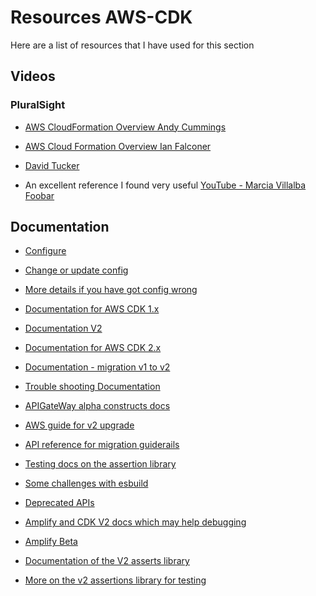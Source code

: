 <!-- ---
layout: default
title: Resources AWS-CDK
parent: AWS-CDK
nav_order: 10
--- -->

# Resources AWS-CDK

Here are a list of resources that I have used for this section

## Videos

### PluralSight

- [AWS CloudFormation Overview Andy Cummings](https://app.pluralsight.com/library/courses/introduction-aws-cloudformation/table-of-contents)

- [AWS Cloud Formation Overview Ian Falconer](https://app.pluralsight.com/library/courses/introduction-aws-lambda/table-of-contents)

- [David Tucker](https://app.pluralsight.com/library/courses/aws-infrastructure-typescript-getting-started/table-of-contents)

- An excellent reference I found very useful [YouTube - Marcia Villalba Foobar](https://www.youtube.com/watch?v=_kf4ajni3Qk) 
## Documentation

- [Configure](https://docs.aws.amazon.com/cli/latest/userguide/cli-configure-quickstart.html)

- [Change or update config](https://docs.aws.amazon.com/cli/latest/userguide/cli-configure-files.html)

- [More details if you have got config wrong](https://docs.aws.amazon.com/cli/latest/reference/configure/set.html)

- [Documentation for AWS CDK 1.x](https://docs.aws.amazon.com/cdk/api/v1/docs/aws-construct-library.html)

- [Documentation V2](https://docs.aws.amazon.com/cdk/v2/guide/apps.html)

- [Documentation for AWS CDK 2.x](https://docs.aws.amazon.com/cdk/api/v2/docs/aws-cdk-lib-readme.html)

- [Documentation - migration v1 to v2](https://docs.aws.amazon.com/cdk/v2/guide/migrating-v2.html)

- [Trouble shooting Documentation](https://docs.aws.amazon.com/cdk/v2/guide/troubleshooting.html)

- [APIGateWay alpha constructs docs](https://docs.aws.amazon.com/cdk/api/v2/docs/aws-apigatewayv2-integrations-alpha-readme.html)

- [AWS guide for v2 upgrade](https://docs.aws.amazon.com/cdk/v2/guide/migrating-v2.html)

- [API reference for migration guiderails](https://docs.aws.amazon.com/cdk/api/v2/docs/aws-construct-library.html)

- [Testing docs on the assertion library](https://docs.aws.amazon.com/cdk/api/v2/docs/aws-cdk-lib.assertions-readme.html)

- [Some challenges with esbuild](https://esbuild.github.io/getting-started/#bundling-for-node)

- [Deprecated APIs](https://github.com/aws/aws-cdk/blob/v1-main/DEPRECATED_APIs.md)

- [Amplify and CDK V2 docs which may help debugging](https://docs.amplify.aws/cli/migration/aws-cdk-migration/)

- [Amplify Beta](https://aws.amazon.com/blogs/mobile/use-aws-cdk-v2-with-the-aws-amplify-cli-extensibility-features-beta/)

- [Documentation of the V2 asserts library](https://docs.aws.amazon.com/cdk/api/v2/docs/aws-cdk-lib.assertions-readme.html)

- [More on the v2 assertions library for testing](https://github.com/aws/aws-cdk/blob/v1-main/packages/%40aws-cdk/assertions/MIGRATING.md)
